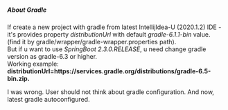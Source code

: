 ##### About Gradle #####
If create a new project with gradle from latest IntellijIdea-U (2020.1.2) IDE - it's provides property 
*distributionUrl* with default *gradle-6.1.1-bin* value.
<br>(find it by gradle/wrapper/gradle-wrapper.properties path).
<br>But if u want to use *SpringBoot 2.3.0.RELEASE*, u need change gradle version as gradle-6.3 or higher.
<br>Working example: **distributionUrl=https\://services.gradle.org/distributions/gradle-6.5-bin.zip.**
 
 I was wrong. User should not think about gradle configuration. And now, latest gradle autoconfigured.